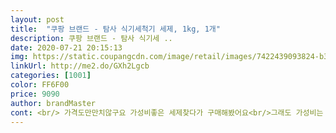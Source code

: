 ```yaml
---
layout: post 
title:  "쿠팡 브랜드 - 탐사 식기세척기 세제, 1kg, 1개" 
description: 쿠팡 브랜드 - 탐사 식기세 ..
date: 2020-07-21 20:15:13 
img: https://static.coupangcdn.com/image/retail/images/7422439093824-b33a1431-47d1-4847-8bb2-0439143c2fa2.jpg 
linkUrl: http://me2.do/GXh2Lgcb 
categories: [1001] 
color: FF6F00 
price: 9090 
author: brandMaster 
cont: <br/> 가격도만만치않구요 가성비좋은 세제찾다가 구매해봤어요<br/>그래도 가성비는 좋아서 막 편하게 쓰는용으로 적합해요 !<br/>배송 빠르게 받아서 좋았습니다!<br/>배송 빠르게 받았습니다 쓰던 세제가 떨어져서 주문한거라 빨리 받고싶어서 쿠팡으로 찾다가 후기도 좋고 쿠팡브랜드 탐사 제품들은 다 가성비가 좋아서 구매했습니다!!<br/>보통 린스따로안쓰면 비린내나는데 일단 오늘써보니 린스안넣어도 딱히 비린내는 못느끼겠어요 깔끔하게 세척잘되고 양많아서 이건 오래 쓸거같아요 너무좋네요 ㅎ<br/>식기세척기 사용한지 2달째에요<br/>식기세척기의 신세계를 경험중인데 세제가 생각보다 많이들어가더라구요<br/>아쉬운점은 향이 너무 강해서 엄청 건강한 느낌은 들지 않아요 그릇 세척용인데 굳이 너무 강한거같네용<br/>우선 1kg여서 용량이 넉넉해서 오래쓸수있을거같아요 디자인도 핑크색이고 너무 귀여워서 마음에 들어요!! 향기도 좋고 세척도 깨끗하게 되는거같아서 만족스럽네요 스푼이 같이 있어서 용량 조절도 쉽고 아주 만족해요 !<br/>우선 탐사 제품은 쿠팡 자체 브랜드여서 가성비가 우수하고 제품력도 괜찮아서 늘 믿고 주문해요<br/>이 식기세척기 세제는 가격이 우선 용량에 비해 엄청 저렴하게 구매했네요<br/>이건 2종세제구요 어설픈1종보다 세척잘되는2종이 더낫더라구요 행굼추가하니까요<br/>재구매는 고민해볼게요<br/> 
---
```

 